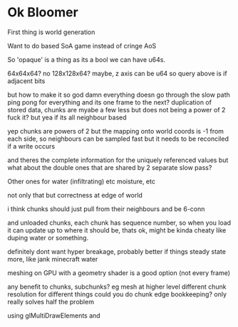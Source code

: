 # Ok Bloomer
First thing is world generation

Want to do based SoA game instead of cringe AoS

So 'opaque' is a thing
as its a bool we can have u64s.

64x64x64? no
128x128x64? maybe, z axis can be u64 so query above is if adjacent bits

but how to make it so god damn everything doesn go through the slow path
ping pong for everything and its one frame to the next?
duplication of stored data, chunks are myabe a few less but does not being a power of 2 fuck it?
but yea if its all neighbour based

yep chunks are powers of 2 but the mapping onto world coords is -1 from each side, so neighbours can be sampled fast
but it needs to be reconciled if a write occurs

and theres the complete information for the uniquely referenced values but what about the double ones that are shared by 2
separate slow pass?


Other ones for water (infiltrating) etc
moisture, etc


not only that but correctness at edge of world

i think chunks should just pull from their neighbours
and be 6-conn


and unloaded chunks, each chunk has sequence number, so when you load it can update up to where it should be, thats ok, might be kinda cheaty like duping water or something.

definitely dont want hyper breakage, probably better if things steady state more, like jank minecraft water

meshing on GPU with a geometry shader is a good option (not every frame)


any benefit to chunks, subchunks?
eg mesh at higher level
different chunk resolution for different things
could you do chunk edge bookkeeping? only really solves half the problem


using glMultiDrawElements and 